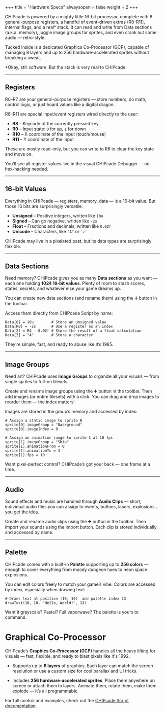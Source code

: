 +++
title = "Hardware Specs"
alwaysopen = false
weight = 2
+++

CHIPcade is powered by a mighty little 16-bit processor, complete with 8 general-purpose registers, a handful of event-driven extras (R8–R11), internal flags, and a real\* stack. It can read and write from Data sections (a.k.a. memory), juggle image groups for sprites, and even crank out some audio — retro-style.

Tucked inside is a dedicated Graphics Co-Processor (GCP), capable of managing 8 layers and up to 256 hardware-accelerated sprites without breaking a sweat.

\*Okay, still software. But the stack is very real to CHIPcade.

---

## Registers

R0–R7 are your general-purpose registers — store numbers, do math, control logic, or just hoard values like a digital dragon.

R8–R11 are special input/event registers wired directly to the user:

- **R8** – Keycode of the currently pressed key
- **R9** – Input state: `0` for up, `1` for down
- **R10** – X coordinate of the input (touch/mouse)
- **R11** – Y coordinate of the input

These are mostly read-only, but you can write to R8 to clear the key state and move on.

You’ll see all register values live in the visual CHIPcade Debugger — no hex-hacking needed.

---

## 16-bit Values

Everything in CHIPcade — registers, memory, data — is a 16-bit value. But those 16 bits are surprisingly versatile:

- **Unsigned** – Positive integers, written like `10u`
- **Signed** – Can go negative, written like `-2s`
- **Float** – Fractions and decimals, written like `0.02f`
- **Unicode** – Characters, like `"A"` or `'✓'`

CHIPcade may live in a pixelated past, but its data types are surprisingly flexible.

---

## Data Sections

Need memory? CHIPcade gives you as many **Data sections** as you want — each one holding **1024 16-bit values**. Plenty of room to stash scores, states, secrets, and whatever else your game dreams up.

You can create new data sections (and rename them) using the ➕ button in the toolbar.

Access them directly from CHIPcade Script by name:

```chipcade
Data[0] = 10u        # Store an unsigned value
Data[R0] = -2s       # Use a register as an index
Data[2] = R4 - 0.02f # Store the result of a float calculation
Data[3] = "A"        # Store a character
```

They’re simple, fast, and ready to abuse like it’s 1985.

---

## Image Groups

Need art? CHIPcade uses **Image Groups** to organize all your visuals — from single sprites to full-on tilesets.

Create and rename image groups using the ➕ button in the toolbar. Then add images (or entire tilesets) with a click. You can drag and drop images to reorder them — the index matters!

Images are stored in the group’s memory and accessed by index:

```chipcade
# Assign a static image to sprite 0
sprite[0].imageGroup = "Background"
sprite[0].imageIndex = 0

# Assign an animation range to sprite 1 at 10 fps
sprite[1].imageGroup = "Ship"
sprite[1].animationFrom = 0
sprite[1].animationTo = 3
sprite[1].fps = 10
```

Want pixel-perfect control? CHIPcade’s got your back — one frame at a time.

---

## Audio

Sound effects and music are handled through **Audio Clips** — short, individual audio files you can assign to events, buttons, lasers, explosions... you get the idea.

Create and rename audio clips using the ➕ button in the toolbar. Then import your sounds using the import button. Each clip is stored individually and accessed by name.

---

## Palette

CHIPcade comes with a built-in **Palette** supporting up to **256 colors** — enough to cover everything from moody dungeon hues to neon space explosions.

You can edit colors freely to match your game’s vibe. Colors are accessed by index, especially when drawing text:

```chipcade
# Draws text at position (10, 10)  and palette index 13
drawText(10, 10, "Hello, World!", 13)
```

Want it grayscale? Pastel? Full vaporwave? The palette is yours to command.

# Graphical Co-Processor

CHIPcade’s **Graphics Co-Processor (GCP)** handles all the heavy lifting for visuals — fast, flexible, and ready to blast pixels like it's 1992.

- Supports up to **8 layers** of graphics.
  Each layer can match the screen resolution or use a custom size for cool parallax and UI tricks.

- Includes **256 hardware-accelerated sprites**.
  Place them anywhere on screen or attach them to layers. Animate them, rotate them, make them explode — it’s all programmable.

For full control and examples, check out the [CHIPcade Script documentation](/script).
